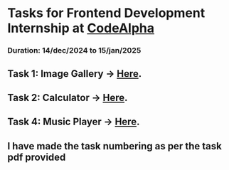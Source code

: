 # Tasks for Frontend Development Internship at [CodeAlpha](https://www.linkedin.com/company/codealpha/)
### Duration: 14/dec/2024 to 15/jan/2025

## Task 1: Image Gallery -> [Here](https://github.com/Perkywarcheif/Codealpha_Tasks/tree/master/Task1_Image%20Gallery).
## Task 2: Calculator -> [Here](https://github.com/Perkywarcheif/Codealpha_Tasks/tree/master/Task2_Calculator).
## Task 4: Music Player -> [Here](https://github.com/Perkywarcheif/Codealpha_Tasks/tree/master/Task4_Music%20Player).

## I have made the task numbering as per the task pdf provided
